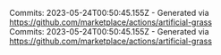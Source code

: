 Commits: 2023-05-24T00:50:45.155Z - Generated via https://github.com/marketplace/actions/artificial-grass
<br>
Commits: 2023-05-24T00:50:45.155Z - Generated via https://github.com/marketplace/actions/artificial-grass
<br>
